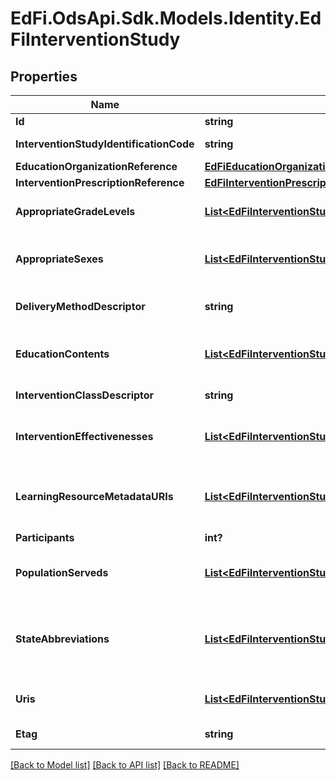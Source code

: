 # EdFi.OdsApi.Sdk.Models.Identity.EdFiInterventionStudy
## Properties

Name | Type | Description | Notes
------------ | ------------- | ------------- | -------------
**Id** | **string** |  | [optional] 
**InterventionStudyIdentificationCode** | **string** | A unique number or alphanumeric code assigned to an intervention study. | 
**EducationOrganizationReference** | [**EdFiEducationOrganizationReference**](EdFiEducationOrganizationReference.md) |  | 
**InterventionPrescriptionReference** | [**EdFiInterventionPrescriptionReference**](EdFiInterventionPrescriptionReference.md) |  | 
**AppropriateGradeLevels** | [**List&lt;EdFiInterventionStudyAppropriateGradeLevel&gt;**](EdFiInterventionStudyAppropriateGradeLevel.md) | An unordered collection of interventionStudyAppropriateGradeLevels. Grade levels participating in this study. | [optional] 
**AppropriateSexes** | [**List&lt;EdFiInterventionStudyAppropriateSex&gt;**](EdFiInterventionStudyAppropriateSex.md) | An unordered collection of interventionStudyAppropriateSexes. Sexes participating in this study. If omitted, considered generally applicable. | [optional] 
**DeliveryMethodDescriptor** | **string** | The way in which an intervention was implemented: individual, small group, whole class, or whole school. | 
**EducationContents** | [**List&lt;EdFiInterventionStudyEducationContent&gt;**](EdFiInterventionStudyEducationContent.md) | An unordered collection of interventionStudyEducationContents. Relates the education content source to the education content. | [optional] 
**InterventionClassDescriptor** | **string** | The way in which an intervention is used: curriculum, supplement, or practice. | 
**InterventionEffectivenesses** | [**List&lt;EdFiInterventionStudyInterventionEffectiveness&gt;**](EdFiInterventionStudyInterventionEffectiveness.md) | An unordered collection of interventionStudyInterventionEffectivenesses. Measurement of the effectiveness of the InterventionStudy per diagnosis. | [optional] 
**LearningResourceMetadataURIs** | [**List&lt;EdFiInterventionStudyLearningResourceMetadataURI&gt;**](EdFiInterventionStudyLearningResourceMetadataURI.md) | An unordered collection of interventionStudyLearningResourceMetadataURIs. The URI (typical a URL) pointing to the metadata entry in a LRMI metadata repository, which describes this content item. | [optional] 
**Participants** | **int?** | The number of participants observed in the study. | 
**PopulationServeds** | [**List&lt;EdFiInterventionStudyPopulationServed&gt;**](EdFiInterventionStudyPopulationServed.md) | An unordered collection of interventionStudyPopulationServeds. A subset of students that are the focus of the InterventionStudy. | [optional] 
**StateAbbreviations** | [**List&lt;EdFiInterventionStudyStateAbbreviation&gt;**](EdFiInterventionStudyStateAbbreviation.md) | An unordered collection of interventionStudyStateAbbreviations. The abbreviation for the state (within the United States) or outlying area, the school system of which the participants of the study are considered to be a part. | [optional] 
**Uris** | [**List&lt;EdFiInterventionStudyURI&gt;**](EdFiInterventionStudyURI.md) | An unordered collection of interventionStudyURIs. The URI (typical a URL) pointing to an education content item. | [optional] 
**Etag** | **string** | A unique system-generated value that identifies the version of the resource. | [optional] 

[[Back to Model list]](../README.md#documentation-for-models) [[Back to API list]](../README.md#documentation-for-api-endpoints) [[Back to README]](../README.md)

